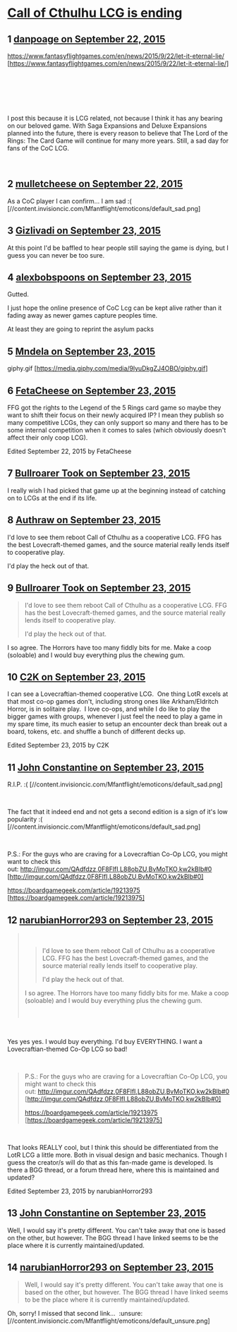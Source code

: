 # [Call of Cthulhu LCG is ending](https://community.fantasyflightgames.com/topic/189249-call-of-cthulhu-lcg-is-ending/)

## 1 [danpoage on September 22, 2015](https://community.fantasyflightgames.com/topic/189249-call-of-cthulhu-lcg-is-ending/?do=findComment&comment=1813151)

https://www.fantasyflightgames.com/en/news/2015/9/22/let-it-eternal-lie/ [https://www.fantasyflightgames.com/en/news/2015/9/22/let-it-eternal-lie/]

 

 

 

I post this because it is LCG related, not because I think it has any bearing on our beloved game. With Saga Expansions and Deluxe Expansions planned into the future, there is every reason to believe that The Lord of the Rings: The Card Game will continue for many more years. Still, a sad day for fans of the CoC LCG.

 

## 2 [mulletcheese on September 22, 2015](https://community.fantasyflightgames.com/topic/189249-call-of-cthulhu-lcg-is-ending/?do=findComment&comment=1813160)

As a CoC player I can confirm... I am sad :( [//content.invisioncic.com/Mfantflight/emoticons/default_sad.png]

## 3 [Gizlivadi on September 23, 2015](https://community.fantasyflightgames.com/topic/189249-call-of-cthulhu-lcg-is-ending/?do=findComment&comment=1813186)

At this point I'd be baffled to hear people still saying the game is dying, but I guess you can never be too sure.

## 4 [alexbobspoons on September 23, 2015](https://community.fantasyflightgames.com/topic/189249-call-of-cthulhu-lcg-is-ending/?do=findComment&comment=1813213)

Gutted.

I just hope the online presence of CoC Lcg can be kept alive rather than it fading away as newer games capture peoples time.

At least they are going to reprint the asylum packs

## 5 [Mndela on September 23, 2015](https://community.fantasyflightgames.com/topic/189249-call-of-cthulhu-lcg-is-ending/?do=findComment&comment=1813264)

giphy.gif [https://media.giphy.com/media/9lyuDkgZJ4OBO/giphy.gif]

## 6 [FetaCheese on September 23, 2015](https://community.fantasyflightgames.com/topic/189249-call-of-cthulhu-lcg-is-ending/?do=findComment&comment=1813313)

FFG got the rights to the Legend of the 5 Rings card game so maybe they want to shift their focus on their newly acquired IP? I mean they publish so many competitive LCGs, they can only support so many and there has to be some internal competition when it comes to sales (which obviously doesn't affect their only coop LCG). 

Edited September 22, 2015 by FetaCheese

## 7 [Bullroarer Took on September 23, 2015](https://community.fantasyflightgames.com/topic/189249-call-of-cthulhu-lcg-is-ending/?do=findComment&comment=1813361)

I really wish I had picked that game up at the beginning instead of catching on to LCGs at the end if its life.

## 8 [Authraw on September 23, 2015](https://community.fantasyflightgames.com/topic/189249-call-of-cthulhu-lcg-is-ending/?do=findComment&comment=1813426)

I'd love to see them reboot Call of Cthulhu as a cooperative LCG. FFG has the best Lovecraft-themed games, and the source material really lends itself to cooperative play.

I'd play the heck out of that.

## 9 [Bullroarer Took on September 23, 2015](https://community.fantasyflightgames.com/topic/189249-call-of-cthulhu-lcg-is-ending/?do=findComment&comment=1813640)

> I'd love to see them reboot Call of Cthulhu as a cooperative LCG. FFG has the best Lovecraft-themed games, and the source material really lends itself to cooperative play.
> 
> I'd play the heck out of that.

I so agree. The Horrors have too many fiddly bits for me. Make a coop (soloable) and I would buy everything plus the chewing gum.

## 10 [C2K on September 23, 2015](https://community.fantasyflightgames.com/topic/189249-call-of-cthulhu-lcg-is-ending/?do=findComment&comment=1813644)

I can see a Lovecraftian-themed cooperative LCG.  One thing LotR excels at that most co-op games don't, including strong ones like Arkham/Eldritch Horror, is in solitaire play.  I love co-ops, and while I do like to play the bigger games with groups, whenever I just feel the need to play a game in my spare time, its much easier to setup an encounter deck than break out a board, tokens, etc. and shuffle a bunch of different decks up. 

Edited September 23, 2015 by C2K

## 11 [John Constantine on September 23, 2015](https://community.fantasyflightgames.com/topic/189249-call-of-cthulhu-lcg-is-ending/?do=findComment&comment=1813703)

R.I.P. :( [//content.invisioncic.com/Mfantflight/emoticons/default_sad.png]

 

The fact that it indeed end and not gets a second edition is a sign of it's low popularity :( [//content.invisioncic.com/Mfantflight/emoticons/default_sad.png]

 

P.S.: For the guys who are craving for a Lovecraftian Co-Op LCG, you might want to check this out: http://imgur.com/QAdfdzz,0F8FlfI,L88obZU,BvMoTKO,kw2kBlb#0 [http://imgur.com/QAdfdzz,0F8FlfI,L88obZU,BvMoTKO,kw2kBlb#0]

https://boardgamegeek.com/article/19213975 [https://boardgamegeek.com/article/19213975]

## 12 [narubianHorror293 on September 23, 2015](https://community.fantasyflightgames.com/topic/189249-call-of-cthulhu-lcg-is-ending/?do=findComment&comment=1813864)

>  
> 
> > I'd love to see them reboot Call of Cthulhu as a cooperative LCG. FFG has the best Lovecraft-themed games, and the source material really lends itself to cooperative play.
> > 
> > I'd play the heck out of that.
> 
> I so agree. The Horrors have too many fiddly bits for me. Make a coop (soloable) and I would buy everything plus the chewing gum.
> 
>  

 

Yes yes yes. I would buy everything. I'd buy EVERYTHING. I want a Lovecraftian-themed Co-Op LCG so bad!

 

> P.S.: For the guys who are craving for a Lovecraftian Co-Op LCG, you might want to check this out: http://imgur.com/QAdfdzz,0F8FlfI,L88obZU,BvMoTKO,kw2kBlb#0 [http://imgur.com/QAdfdzz,0F8FlfI,L88obZU,BvMoTKO,kw2kBlb#0]
> 
> https://boardgamegeek.com/article/19213975 [https://boardgamegeek.com/article/19213975]

 

That looks REALLY cool, but I think this should be differentiated from the LotR LCG a little more. Both in visual design and basic mechanics. Though I guess the creator/s will do that as this fan-made game is developed. Is there a BGG thread, or a forum thread here, where this is maintained and updated?

Edited September 23, 2015 by narubianHorror293

## 13 [John Constantine on September 23, 2015](https://community.fantasyflightgames.com/topic/189249-call-of-cthulhu-lcg-is-ending/?do=findComment&comment=1814448)

Well, I would say it's pretty different. You can't take away that one is based on the other, but however. The BGG thread I have linked seems to be the place where it is currently maintained/updated.

## 14 [narubianHorror293 on September 23, 2015](https://community.fantasyflightgames.com/topic/189249-call-of-cthulhu-lcg-is-ending/?do=findComment&comment=1814528)

> Well, I would say it's pretty different. You can't take away that one is based on the other, but however. The BGG thread I have linked seems to be the place where it is currently maintained/updated.

Oh, sorry! I missed that second link...  :unsure: [//content.invisioncic.com/Mfantflight/emoticons/default_unsure.png]

